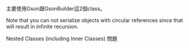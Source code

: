 主要使用Gson跟GsonBuilder這2個class。

Note that you can not serialize objects with circular references since that will result in infinite recursion.


Nested Classes (including Inner Classes) 問題

